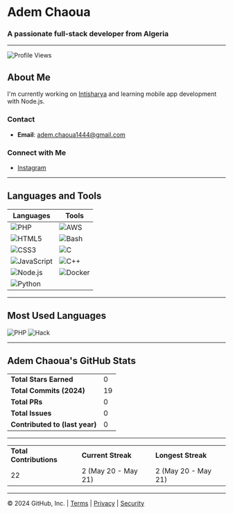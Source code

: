 # Adem Chaoua

### A passionate full-stack developer from Algeria

---

![Profile Views](https://komarev.com/ghpvc/?username=ademchaoua&style=flat-square&color=blue)

## About Me

I'm currently working on [Intisharya](#) and learning mobile app development with Node.js.

### Contact
- **Email**: [adem.chaoua1444@gmail.com](mailto:adem.chaoua1444@gmail.com)

### Connect with Me
- [Instagram](https://instagram.com/8u07_)

---

## Languages and Tools

| Languages | Tools |
| --- | --- |
| ![PHP](https://img.shields.io/badge/PHP-777BB4?style=for-the-badge&logo=php&logoColor=white) | ![AWS](https://img.shields.io/badge/AWS-232F3E?style=for-the-badge&logo=amazon-aws&logoColor=white) |
| ![HTML5](https://img.shields.io/badge/HTML5-E34F26?style=for-the-badge&logo=html5&logoColor=white) | ![Bash](https://img.shields.io/badge/Bash-4EAA25?style=for-the-badge&logo=gnu-bash&logoColor=white) |
| ![CSS3](https://img.shields.io/badge/CSS3-1572B6?style=for-the-badge&logo=css3&logoColor=white) | ![C](https://img.shields.io/badge/C-A8B9CC?style=for-the-badge&logo=c&logoColor=white) |
| ![JavaScript](https://img.shields.io/badge/JavaScript-F7DF1E?style=for-the-badge&logo=javascript&logoColor=black) | ![C++](https://img.shields.io/badge/C++-00599C?style=for-the-badge&logo=c%2B%2B&logoColor=white) |
| ![Node.js](https://img.shields.io/badge/Node.js-339933?style=for-the-badge&logo=nodedotjs&logoColor=white) | ![Docker](https://img.shields.io/badge/Docker-2496ED?style=for-the-badge&logo=docker&logoColor=white) |
| ![Python](https://img.shields.io/badge/Python-3776AB?style=for-the-badge&logo=python&logoColor=white) |  |

---

## Most Used Languages

![PHP](https://img.shields.io/badge/PHP-76.68%25?style=for-the-badge&logo=php&logoColor=white)
![Hack](https://img.shields.io/badge/Hack-23.14%25?style=for-the-badge&logo=hack&logoColor=white)

---

## Adem Chaoua's GitHub Stats

|   |   |
|---|---|
| **Total Stars Earned** | 0 |
| **Total Commits (2024)** | 19 |
| **Total PRs** | 0 |
| **Total Issues** | 0 |
| **Contributed to (last year)** | 0 |

---

|   |   |   |
|---|---|---|
| **Total Contributions** | **Current Streak** | **Longest Streak** |
| 22 | 2 (May 20 - May 21) | 2 (May 20 - May 21) |

---

© 2024 GitHub, Inc. | [Terms](https://github.com/site/terms) | [Privacy](https://github.com/site/privacy) | [Security](https://github.com/security)
